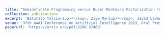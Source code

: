 ```yaml
---
title: "Semidefinite Programming versus Burer-Monteiro Factorization for Matrix Sensing"
collection: publications
excerpt: 'Baturalp Yalcin<sup>*</sup>, Ziye Ma<sup>*</sup>, Javad Lavaei, Somayeh Sojoudi'
venue: '37th AAAI Conference on Artificial Intelligence 2023, Oral Presentation.'
paperurl: 'https://arxiv.org/pdf/2208.07469'
---
```

